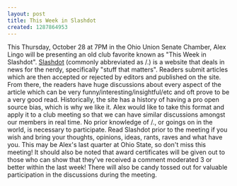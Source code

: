 ```yaml
---
layout: post
title: This Week in Slashdot
created: 1287864953
---
```

This Thursday, October 28 at 7PM in the Ohio Union Senate Chamber, Alex Lingo will be presenting an old club favorite known as "This Week in Slashdot". [Slashdot](http://slashdot.org/) (commonly abbreviated as /.) is a website that deals in news for the nerdy, specifically "stuff that matters". Readers submit articles which are then accepted or rejected by editors and published on the site. From there, the readers have huge discussions about every aspect of the article which can be very funny/interesting/insightful/etc and oft prove to be a very good read. Historically, the site has a history of having a pro open source bias, which is why we like it. Alex would like to take this format and apply it to a club meeting so that we can have similar discussions amongst our members in real time. No prior knowledge of /., or goings on in the world, is necessary to participate. Read Slashdot prior to the meeting if you wish and bring your thoughts, opinions, ideas, rants, raves and what have you. This may be Alex's last quarter at Ohio State, so don't miss this meeting! It should also be noted that award certificates will be given out to those who can show that they've received a comment moderated 3 or better within the last week! There will also be candy tossed out for valuable participation in the discussions during the meeting.
